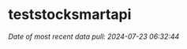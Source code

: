 
<!-- README.md is generated from README.Rmd. Please edit that file -->

# teststocksmartapi

*Date of most recent data pull: 2024-07-23 06:32:44*
